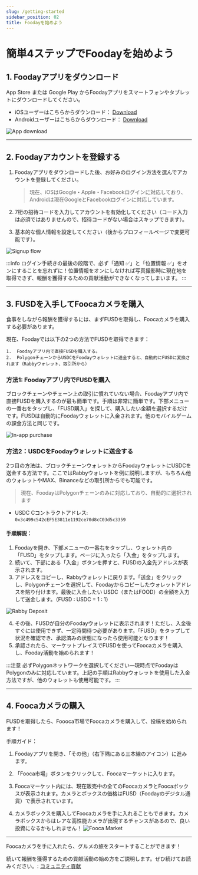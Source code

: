 ```yaml
---
slug: /getting-started
sidebar_position: 02
title: Foodayを始めよう
---
```

# 簡単4ステップでFoodayを始めよう

## 1. Foodayアプリをダウンロード

App Store または Google Play からFoodayアプリをスマートフォンやタブレットにダウンロードしてください。

* iOSユーザーはこちらからダウンロード： [Download](https://itunes.apple.com/app/id6456410353)
* Androidユーザーはこちらからダウンロード： [Download](https://play.google.com/store/apps/details?id=org.foodaylabs.fooday)

![App download](./app_download.jpg)

***

## 2. Foodayアカウントを登録する

1. Foodayアプリをダウンロードした後、お好みのログイン方法を選んでアカウントを登録してください。

    > 現在、iOSはGoogle・Apple・Facebookログインに対応しており、Androidは現在GoogleとFacebookログインに対応しています。

2. 7桁の招待コードを入力してアカウントを有効化してください（コード入力は必須ではありませんので、招待コードがない場合はスキップできます）。

3. 基本的な個人情報を設定してください（後からプロフィールページで変更可能です）。

![Signup flow](./onboarding_flow_en.jpg)

:::info
ログイン手続きの最後の段階で、必ず「通知 ✅」と「位置情報 ✅」をオンにすることを忘れずに！位置情報をオンにしなければ写真撮影時に現在地を取得できず、報酬を獲得するための貢献活動ができなくなってしまいます。
:::

***

## 3. FUSDを入手してFoocaカメラを購入

食事をしながら報酬を獲得するには、まずFUSDを取得し、Foocaカメラを購入する必要があります。

現在、Foodayでは以下の2つの方法でFUSDを取得できます：

	1.	Foodayアプリ内で直接FUSDを購入する。
	2.	PolygonチェーンからUSDCをFoodayウォレットに送金すると、自動的にFUSDに変換されます（Rabbyウォレット、取引所から）

### 方法1: Foodayアプリ内でFUSDを購入

ブロックチェーンやチェーン上の取引に慣れていない場合、Foodayアプリ内で直接FUSDを購入するのが最も簡単です。手順は非常に簡単です。下部メニューの一番右をタップし、「FUSD購入」を探して、購入したい金額を選択するだけです。FUSDは自動的にFoodayウォレットに入金されます。他のモバイルゲームの課金方法と同じです。

![In-app purchase](./in-app-purchase.jpg)


### 方法2：USDCをFoodayウォレットに送金する

2つ目の方法は、ブロックチェーンウォレットからFoodayウォレットにUSDCを送金する方法です。ここではRabbyウォレットを例に説明しますが、もちろん他のウォレットやMAX、Binanceなどの取引所からでも可能です。

> 現在、FoodayはPolygonチェーンのみに対応しており、自動的に選択されます

* USDC Cコントラクトアドレス: `0x3c499c542cEF5E3811e1192ce70d8cC03d5c3359`  

#### 手順解説：

1. Foodayを開き、下部メニューの一番右をタップし、ウォレット内の「FUSD」をタップします。ページに入ったら「入金」をタップします。
2. 続いて、下部にある「入金」ボタンを押すと、FUSDの入金先アドレスが表示されます。
3. アドレスをコピーし、Rabbyウォレットに戻ります。「送金」をクリックし、Polygonチェーンを選択して、Foodayからコピーしたウォレットアドレスを貼り付けます。最後に入金したい USDC（またはFOOD）の金額を入力して送金します。（FUSD : USDC = 1 : 1）

![Rabby Deposit](./rabby_deposit.png)

4. その後、FUSDが自分のFoodayウォレットに表示されます！ただし、入金後すぐには使用できず、一定時間待つ必要があります。「FUSD」をタップして状況を確認でき、承認済みの状態になったら使用可能となります！
5. 承認されたら、マーケットプレイスでFUSDを使ってFoocaカメラを購入し、Fooday活動を始められます！

:::注意
必ずPolygonネットワークを選択してください—現時点でFoodayはPolygonのみに対応しています。上記の手順はRabbyウォレットを使用した入金方法ですが、他のウォレットも使用可能です。
:::

***

## 4. Foocaカメラの購入

FUSDを取得したら、Foooca市場でFoocaカメラを購入して、投稿を始められます！

手順ガイド：

1. Foodayアプリを開き、「その他」（右下隅にある三本線のアイコン）に進みます。

2. 「Fooca市場」ボタンをクリックして、Foocaマーケットに入ります。

3. Foocaマーケット内には、現在販売中の全てのFoocaカメラとFoocaボックスが表示されます。カメラとボックスの価格はFUSD（Foodayのデジタル通貨）で表示されています。

4. カメラボックスを購入してFoocaカメラを手に入れることもできます。カメラボックスからはレアな高性能カメラが出現するチャンスがあるので、良い投資になるかもしれません！
![Fooca Market](./acquire_fooca1.jpg)

***

Foocaカメラを手に入れたら、グルメの旅をスタートすることができます！

続いて報酬を獲得するための貢献活動の始め方をご説明します。ぜひ続けてお読みください。: [コミュニティ貢献](/start-contribute)
